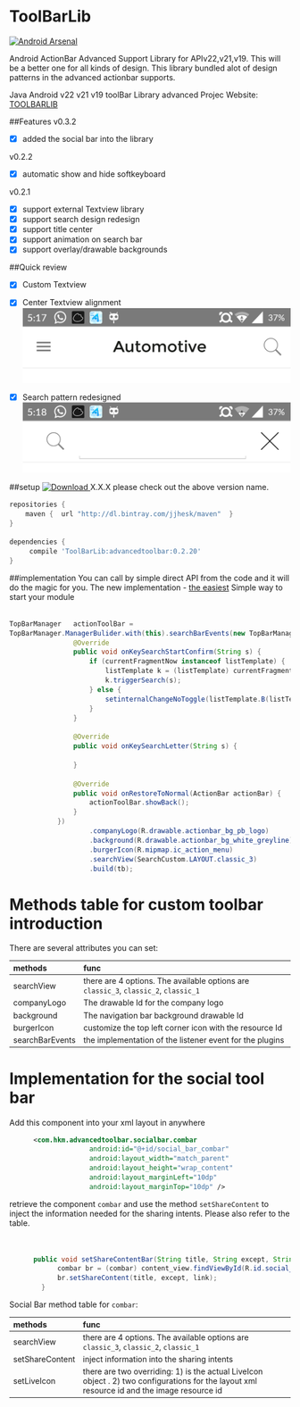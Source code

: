 # ToolBarLib

[![Android Arsenal](https://img.shields.io/badge/Android%20Arsenal-ToolBarLib-brightgreen.svg?style=flat)](http://android-arsenal.com/details/1/2158)

Android ActionBar Advanced Support Library for APIv22,v21,v19. This will be a better one for all kinds of design. This library bundled alot of design patterns in the advanced actionbar supports.

Java Android v22 v21 v19 toolBar Library advanced
Projec Website: [TOOLBARLIB](https://github.com/jjhesk/ToolBarLib)

##Features
v0.3.2
- [x] added the social bar into the library

v0.2.2
- [x] automatic show and hide softkeyboard

v0.2.1
- [x] support external Textview library
- [x] support search design redesign
- [x] support title center
- [x] support animation on search bar
- [x] support overlay/drawable backgrounds

##Quick review

- [x] Custom Textview
- [x] Center Textview alignment
![demo1](screenshot/device-2015-05-15-171739.png)



- [x] Search pattern redesigned
![demo2](screenshot/device-2015-05-15-171813.png)




##setup
[![Download](https://api.bintray.com/packages/jjhesk/maven/advancedtoolbar/images/download.svg) ](https://bintray.com/jjhesk/maven/advancedtoolbar/_latestVersion)
X.X.X please check out the above version name.
```gradle
repositories {
    maven {  url "http://dl.bintray.com/jjhesk/maven"  }
}

dependencies {
     compile 'ToolBarLib:advancedtoolbar:0.2.20'
}

```

##implementation
You can call by simple direct API from the code and it will do the magic for you.
The new implementation - [the easiest](https://github.com/jjhesk/ToolBarLib/wiki/The-Easy-Way)
Simple way to start your module
```java

TopBarManager   actionToolBar =             
TopBarManager.ManagerBulider.with(this).searchBarEvents(new TopBarManager.searchBarListener() {
                @Override
                public void onKeySearchStartConfirm(String s) {
                    if (currentFragmentNow instanceof listTemplate) {
                        listTemplate k = (listTemplate) currentFragmentNow;
                        k.triggerSearch(s);
                    } else {
                        setinternalChangeNoToggle(listTemplate.B(listTemplate.conSearch(s)), "search");
                    }
                }

                @Override
                public void onKeySearchLetter(String s) {

                }

                @Override
                public void onRestoreToNormal(ActionBar actionBar) {
                    actionToolBar.showBack();
                }
            })
                    .companyLogo(R.drawable.actionbar_bg_pb_logo)
                    .background(R.drawable.actionbar_bg_white_greyline)
                    .burgerIcon(R.mipmap.ic_action_menu)
                    .searchView(SearchCustom.LAYOUT.classic_3)
                    .build(tb);


```

# Methods table for custom toolbar introduction

There are several attributes you can set:

| methods | func |
|:---|:---|
| searchView | there are 4 options. The available options are ```classic_3```, ```classic_2```, ```classic_1```  |
| companyLogo | The drawable Id for the company logo |
| background | The navigation bar background drawable Id |
| burgerIcon | customize the top left corner icon with the resource Id |
| searchBarEvents | the implementation of the listener event for the plugins |

# Implementation for the social tool bar

Add this component into your xml layout in anywhere
```xml
      <com.hkm.advancedtoolbar.socialbar.combar
                    android:id="@+id/social_bar_combar"
                    android:layout_width="match_parent"
                    android:layout_height="wrap_content"
                    android:layout_marginLeft="10dp"
                    android:layout_marginTop="10dp" />

```
retrieve the component ```combar``` and use the method ```setShareContent``` to inject the information needed for the sharing intents. Please also refer to the table.
```java


      public void setShareContentBar(String title, String except, String link) {
            combar br = (combar) content_view.findViewById(R.id.social_bar_combar);
            br.setShareContent(title, except, link);
        }

```

Social Bar method table for ```combar```:

| methods | func |
|:---|:---|
| searchView | there are 4 options. The available options are ```classic_3```, ```classic_2```, ```classic_1```  |
| setShareContent | inject information into the sharing intents |
| setLiveIcon | there are two overriding: 1) is the actual LiveIcon object . 2) two configurations for the layout xml resource id and the image resource id|
